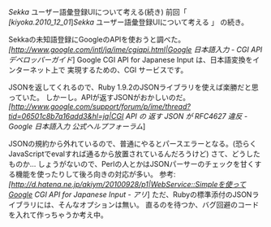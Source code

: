 *Sekka* ユーザー語彙登録UIについて考える(続き)
前回「 *[kiyoka.2010_12_01*]*Sekka* ユーザー語彙登録UIについて考える 」 の続き。

Sekkaの未知語登録にGoogleのAPIを使おうと調べた。
 *[http://www.google.com/intl/ja/ime/cgiapi.html|Google 日本語入力 - CGI API デベロッパーガイド*]
  Google CGI API for Japanese Input は、日本語変換をインターネット上で
  実現するための、CGI サービスです。

JSONを返してくれるので、Ruby 1.9.2のJSONライブラリを使えば楽勝だと思っていた。
しかーし。APIが返すJSONがおかしいのだ。
 *[http://www.google.com/support/forum/p/ime/thread?tid=06501c8b7a16add3&hl=ja|CGI API の 返す JSON が RFC4627 違反 - Google 日本語入力 公式ヘルプフォーラム*]

JSONの規約から外れているので、普通にやるとパースエラーとなる。(恐らくJavaScriptでevalすれば通るから放置されているんだろうけど)
さて、どうしたものか…
しょうがないので、Perlの人とかはJSONパーサーのチェックを甘くする機能を使ったりして後ろ向きの対応が多い。
 参考: *[http://d.hatena.ne.jp/akiym/20100928/p1|WebService::Simpleを使ってGoogle CGI API for Japanese Input - アリ*]
ただ、Rubyの標準添付のJSONライブラリには、そんなオプションは無い。
直るのを待つか、バグ回避のコードを入れて作っちゃうか考え中。
